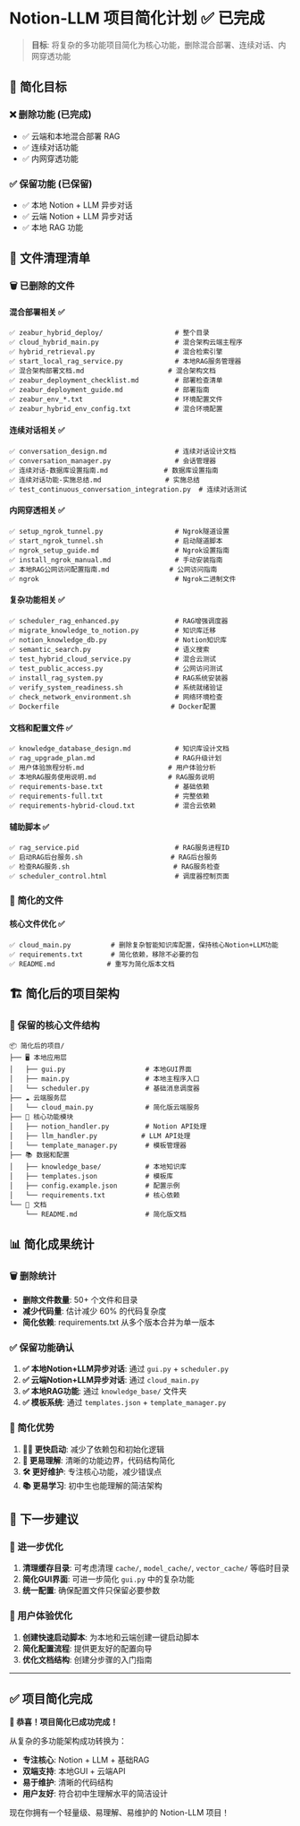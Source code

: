 # Notion-LLM 项目简化计划 ✅ 已完成

> **目标**: 将复杂的多功能项目简化为核心功能，删除混合部署、连续对话、内网穿透功能

## 🎯 简化目标

### ❌ 删除功能 (已完成)
- ✅ 云端和本地混合部署 RAG
- ✅ 连续对话功能  
- ✅ 内网穿透功能

### ✅ 保留功能 (已保留)
- ✅ 本地 Notion + LLM 异步对话
- ✅ 云端 Notion + LLM 异步对话  
- ✅ 本地 RAG 功能

## 📁 文件清理清单

### 🗑️ 已删除的文件

#### 混合部署相关 ✅
```
✅ zeabur_hybrid_deploy/                  # 整个目录
✅ cloud_hybrid_main.py                   # 混合架构云端主程序
✅ hybrid_retrieval.py                    # 混合检索引擎
✅ start_local_rag_service.py             # 本地RAG服务管理器
✅ 混合架构部署文档.md                     # 混合架构文档
✅ zeabur_deployment_checklist.md         # 部署检查清单
✅ zeabur_deployment_guide.md             # 部署指南
✅ zeabur_env_*.txt                       # 环境配置文件
✅ zeabur_hybrid_env_config.txt           # 混合环境配置
```

#### 连续对话相关 ✅
```
✅ conversation_design.md                 # 连续对话设计文档
✅ conversation_manager.py                # 会话管理器
✅ 连续对话-数据库设置指南.md              # 数据库设置指南
✅ 连续对话功能-实施总结.md                # 实施总结
✅ test_continuous_conversation_integration.py  # 连续对话测试
```

#### 内网穿透相关 ✅
```
✅ setup_ngrok_tunnel.py                  # Ngrok隧道设置
✅ start_ngrok_tunnel.sh                  # 启动隧道脚本
✅ ngrok_setup_guide.md                   # Ngrok设置指南
✅ install_ngrok_manual.md                # 手动安装指南
✅ 本地RAG公网访问配置指南.md               # 公网访问指南
✅ ngrok                                  # Ngrok二进制文件
```

#### 复杂功能相关 ✅
```
✅ scheduler_rag_enhanced.py              # RAG增强调度器
✅ migrate_knowledge_to_notion.py         # 知识库迁移
✅ notion_knowledge_db.py                 # Notion知识库
✅ semantic_search.py                     # 语义搜索
✅ test_hybrid_cloud_service.py           # 混合云测试
✅ test_public_access.py                  # 公网访问测试
✅ install_rag_system.py                  # RAG系统安装器
✅ verify_system_readiness.sh             # 系统就绪验证
✅ check_network_environment.sh           # 网络环境检查
✅ Dockerfile                            # Docker配置
```

#### 文档和配置文件 ✅
```
✅ knowledge_database_design.md           # 知识库设计文档
✅ rag_upgrade_plan.md                    # RAG升级计划
✅ 用户体验旅程分析.md                     # 用户体验分析
✅ 本地RAG服务使用说明.md                  # RAG服务说明
✅ requirements-base.txt                  # 基础依赖
✅ requirements-full.txt                  # 完整依赖
✅ requirements-hybrid-cloud.txt          # 混合云依赖
```

#### 辅助脚本 ✅
```
✅ rag_service.pid                        # RAG服务进程ID
✅ 启动RAG后台服务.sh                      # RAG后台服务
✅ 检查RAG服务.sh                          # RAG服务检查
✅ scheduler_control.html                 # 调度器控制页面
```

### 📝 简化的文件

#### 核心文件优化 ✅
```
✅ cloud_main.py          # 删除复杂智能知识库配置，保持核心Notion+LLM功能
✅ requirements.txt       # 简化依赖，移除不必要的包
✅ README.md             # 重写为简化版本文档
```

## 🏗️ 简化后的项目架构

### 📁 保留的核心文件结构
```
📦 简化后的项目/
├── 🖥️ 本地应用层
│   ├── gui.py                    # 本地GUI界面
│   ├── main.py                   # 本地主程序入口
│   └── scheduler.py              # 基础消息调度器
├── ☁️ 云端服务层
│   └── cloud_main.py             # 简化版云端服务
├── 🔧 核心功能模块
│   ├── notion_handler.py         # Notion API处理
│   ├── llm_handler.py           # LLM API处理
│   └── template_manager.py       # 模板管理器
├── 📚 数据和配置
│   ├── knowledge_base/           # 本地知识库
│   ├── templates.json            # 模板库
│   ├── config.example.json       # 配置示例
│   └── requirements.txt          # 核心依赖
└── 📖 文档
    └── README.md                 # 简化版文档
```

## 📊 简化成果统计

### 🗑️ 删除统计
- **删除文件数量**: 50+ 个文件和目录
- **减少代码量**: 估计减少 60% 的代码复杂度
- **简化依赖**: requirements.txt 从多个版本合并为单一版本

### ✅ 保留功能确认
1. **✅ 本地Notion+LLM异步对话**: 通过 `gui.py` + `scheduler.py`
2. **✅ 云端Notion+LLM异步对话**: 通过 `cloud_main.py`
3. **✅ 本地RAG功能**: 通过 `knowledge_base/` 文件夹
4. **✅ 模板系统**: 通过 `templates.json` + `template_manager.py`

### 🎯 简化优势
1. **🏃‍♂️ 更快启动**: 减少了依赖包和初始化逻辑
2. **🧠 更易理解**: 清晰的功能边界，代码结构简化
3. **🛠️ 更好维护**: 专注核心功能，减少错误点
4. **📚 更易学习**: 初中生也能理解的简洁架构

## 🚀 下一步建议

### 🧹 进一步优化
1. **清理缓存目录**: 可考虑清理 `cache/`, `model_cache/`, `vector_cache/` 等临时目录
2. **简化GUI界面**: 可进一步简化 `gui.py` 中的复杂功能
3. **统一配置**: 确保配置文件只保留必要参数

### 🎨 用户体验优化  
1. **创建快速启动脚本**: 为本地和云端创建一键启动脚本
2. **简化配置流程**: 提供更友好的配置向导
3. **优化文档结构**: 创建分步骤的入门指南

---

## ✅ 项目简化完成

**🎉 恭喜！项目简化已成功完成！**

从复杂的多功能架构成功转换为：
- **专注核心**: Notion + LLM + 基础RAG
- **双端支持**: 本地GUI + 云端API
- **易于维护**: 清晰的代码结构
- **用户友好**: 符合初中生理解水平的简洁设计

现在你拥有一个轻量级、易理解、易维护的 Notion-LLM 项目！ 